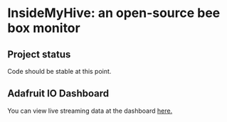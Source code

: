 # InsideMyHive: an open-source bee box monitor

## Project status
Code should be stable at this point.

## Adafruit IO Dashboard

You can view live streaming data at the dashboard [here.](https://io.adafruit.com/lauradennyanderson/dashboards/real-insidemyhive "InsideMyHive Dashboard")
